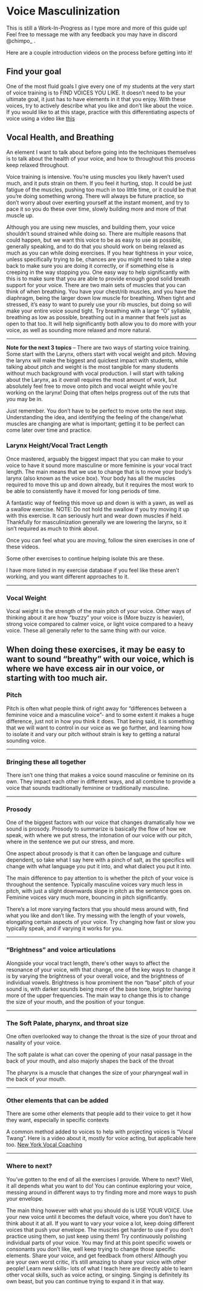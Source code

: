 # Voice Masculinization


This is still a Work-In-Progress as I type more and more of this guide up! Feel free to message me with any feedback you may have in discord @chimpo_ .


Here are a couple introduction videos on the process before getting into it!

## Find your goal
One of the most fluid goals I give every one of my students at the very start of voice training is to FIND VOICES YOU LIKE. It doesn’t need to be your ultimate goal, it just has to have elements in it that you enjoy. With these voices, try to actively describe what you like and don’t like about the voice. If you would like to at this stage, practice with this differentiating aspects of voice using a video like [this]()

## Vocal Health, and Breathing

An element I want to talk about before going into the techniques themselves is to talk about the health of your voice, and how to throughout this process keep relaxed throughout.

Voice training is intensive. You’re using muscles you likely haven’t used much, and it puts strain on them. If you feel it hurting, stop. It could be just fatigue of the muscles, pushing too much in too little time, or it could be that you’re doing something wrong. There will always be future practice, so don’t worry about over exerting yourself at the instant moment, and try to pace it so you do these over time, slowly building more and more of that muscle up.

Although you are using new muscles, and building them, your voice shouldn’t sound strained while doing so. There are multiple reasons that could happen, but we want this voice to be as easy to use as possible, generally speaking, and to do that you should work on being relaxed as much as you can while doing exercises. If you hear tightness in your voice, unless specifically trying to be, chances are you might need to take a step back to make sure you are doing it correctly, or if something else is creeping in the way stopping you. One easy way to help significantly with this is to make sure that you are able to provide enough good solid breath support for your voice. There are two main sets of muscles that you can think of when breathing. You have your chest/rib muscles, and you have the diaphragm, being the larger down low muscle for breathing. When tight and stressed, it’s easy to want to purely use your rib muscles, but doing so will make your entire voice sound tight. Try breathing with a large “O” syllable, breathing as low as possible, breathing out in a manner that feels just as open to that too. It will help significantly both allow you to do more with your voice, as well as sounding more relaxed and more natural.

---

**Note for the next 3 topics** – There are two ways of starting voice training. Some start with the Larynx, others start with vocal weight and pitch. Moving the larynx will make the biggest and quickest impact with students, while talking about pitch and weight is the most tangible for many students without much background with vocal production. I will start with talking about the Larynx, as it overall requires the most amount of work, but absolutely feel free to move onto pitch and vocal weight while you’re working on the larynx! Doing that often helps progress out of the ruts that you may be in.

Just remember. You don’t have to be perfect to move onto the next step. Understanding the idea, and identifying the feeling of the change/what muscles are changing are what is important; getting it to be perfect can come later over time and practice.


### Larynx Height/Vocal Tract Length
Once mastered, arguably the biggest impact that you can make to your voice to have it sound more masculine or more feminine is your vocal tract length. The main means that we use to change that is to move your body’s larynx (also known as the voice box). Your body has all the muscles required to move this up and down already, but it requires the most work to be able to consistently have it moved for long periods of time.

A fantastic way of feeling this move up and down is with a yawn, as well as a swallow exercise. NOTE: Do not hold the swallow if you try moving it up with this exercise. It can seriously hurt and wear down muscles if held. Thankfully for masculinization generally we are lowering the larynx, so it isn’t required as much to think about.

Once you can feel what you are moving, follow the siren exercises in one of these videos.

Some other exercises to continue helping isolate this are these.

I have more listed in my exercise database if you feel like these aren’t working, and you want different approaches to it.

---

### Vocal Weight

Vocal weight is the strength of the main pitch of your voice. Other ways of thinking about it are how “buzzy” your voice is (More buzzy is heavier), strong voice compared to calmer voice, or light voice compared to a heavy voice. These all generally refer to the same thing with our voice.


When doing these exercises, it may be easy to want to sound “breathy” with our voice, which is where we have excess air in our voice, or starting with too much air.
---

### Pitch


Pitch is often what people think of right away for “differences between a feminine voice and a masculine voice”- and to some extent it makes a huge difference, just not in how you think it does. That being said, it is something that we will want to control in our voice as we go further, and learning how to isolate it and vary our pitch without strain is key to getting a natural sounding voice. 

---

### Bringing these all together

There isn’t one thing that makes a voice sound masculine or feminine on its own. They impact each other in different ways, and all combine to provide a voice that sounds traditionally feminine or traditionally masculine. 

---

### Prosody

One of the biggest factors with our voice that changes dramatically how we sound is prosody. Prosody to summarize is basically the flow of how we speak, with where we put stress, the intonation of our voice with our pitch, where in the sentence we put our stress, and more.

One aspect about prosody is that it can often be language and culture dependent, so take what I say here with a pinch of salt, as the specifics will change with what language you put it into, and what dialect you put it into. 

The main difference to pay attention to is whether the pitch of your voice is throughout the sentence. Typically masculine voices vary much less in pitch, with just a slight downwards slope in pitch as the sentence goes on. Feminine voices vary much more, bouncing in pitch significantly. 

There’s a lot more varying factors that you should mess around with, find what you like and don’t like. Try messing with the length of your vowels, elongating certain aspects of your voice. Try changing how fast or slow you typically speak, and if varying it works for you.

---

### “Brightness” and voice articulations

Alongside your vocal tract length, there's other ways to affect the resonance of your voice, with that change, one of the key ways to change it is by varying the brightness of your overall voice, and the brightness of individual vowels. Brightness is how prominent the non “base” pitch of your sound is, with darker sounds being more of the base tone, brighter having more of the upper frequencies. The main way to change this is to change the size of your mouth, and the position of your tongue.

---

### The Soft Palate, pharynx, and throat size

One often overlooked way to change the throat is the size of your throat and nasality of your voice.

The soft palate is what can cover the opening of your nasal passage in the back of your mouth, and also majorly shapes the back of the throat

The pharynx is a muscle that changes the size of your pharyngeal wall in the back of your mouth. 



---

### Other elements that can be added

There are some other elements that people add to their voice to get it how they want, especially in specific contexts

A common method added to voices to help with projecting voices is “Vocal Twang”. Here is a video about it, mostly for voice acting, but applicable here too. [New York Vocal Coaching](https://www.youtube.com/watch?v=1BLVrYKmwvc)

---

### Where to next?

You’ve gotten to the end of all the exercises I provide. Where to next? Well, it all depends what you want to do! You can continue exploring your voice, messing around in different ways to try finding more and more ways to push your envelope.

The main thing however with what you should do is USE YOUR VOICE. Use your new voice until it becomes the default voice, where you don’t have to think about it at all. If you want to vary your voice a lot, keep doing different voices that push your envelope. The muscles get harder to use if you don’t practice using them, so just keep using them! Try continuously polishing individual parts of your voice. You may find at this point specific vowels or consonants you don’t like, well keep trying to change those specific elements. Share your voice, and get feedback from others! Although you are your own worst critic, it’s still amazing to share your voice with other people! Learn new skills- lots of what I teach here are directly able to learn other vocal skills, such as voice acting, or singing. Singing is definitely its own beast, but you can continue trying to expand it in that way.
